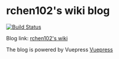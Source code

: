 # rchen102's wiki blog

[![Build Status](https://travis-ci.org/rchen102/rchen102.github.io.svg?branch=docs)](https://travis-ci.org/rchen102/rchen102.github.io)

Blog link: [rchen102's wiki](chen102.github.io)

The blog is powered by Vuepress [Vuepress](https://vuepress.vuejs.org/)
